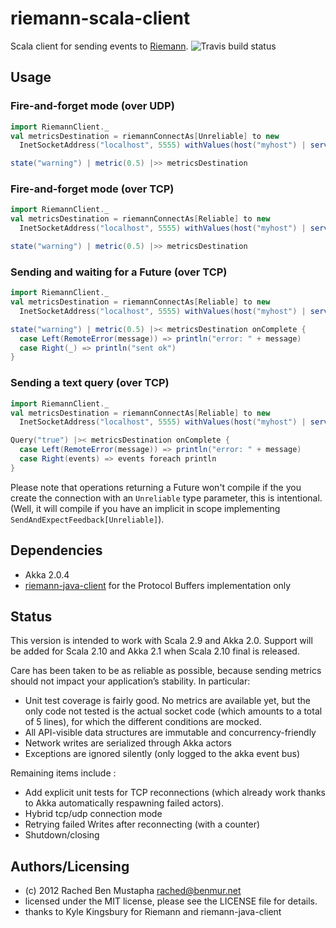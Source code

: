 # riemann-scala-client

Scala client for sending events to [Riemann](http://aphyr.github.com/riemann/). ![Travis build status](https://api.travis-ci.org/benmur/riemann-scala-client.png)

## Usage

### Fire-and-forget mode (over UDP)
```scala
import RiemannClient._
val metricsDestination = riemannConnectAs[Unreliable] to new
  InetSocketAddress("localhost", 5555) withValues(host("myhost") | service("myservice response time"))

state("warning") | metric(0.5) |>> metricsDestination
```

### Fire-and-forget mode (over TCP)
```scala
import RiemannClient._
val metricsDestination = riemannConnectAs[Reliable] to new
  InetSocketAddress("localhost", 5555) withValues(host("myhost") | service("myservice response time"))

state("warning") | metric(0.5) |>> metricsDestination
```

### Sending and waiting for a Future (over TCP)
```scala
import RiemannClient._
val metricsDestination = riemannConnectAs[Reliable] to new
  InetSocketAddress("localhost", 5555) withValues(host("myhost") | service("myservice response time"))

state("warning") | metric(0.5) |>< metricsDestination onComplete {
  case Left(RemoteError(message)) => println("error: " + message)
  case Right(_) => println("sent ok")
}
```

### Sending a text query (over TCP)
```scala
import RiemannClient._
val metricsDestination = riemannConnectAs[Reliable] to new
  InetSocketAddress("localhost", 5555) withValues(host("myhost") | service("myservice response time"))

Query("true") |>< metricsDestination onComplete {
  case Left(RemoteError(message)) => println("error: " + message)
  case Right(events) => events foreach println
}
```

Please note that operations returning a Future won't compile if the you create the connection with an `Unreliable` type parameter, this is intentional. (Well, it will compile if you have an implicit in scope implementing `SendAndExpectFeedback[Unreliable]`).

## Dependencies

- Akka 2.0.4
- [riemann-java-client](https://github.com/aphyr/riemann-java-client) for the Protocol Buffers implementation only

## Status

This version is intended to work with Scala 2.9 and Akka 2.0. Support will be added for Scala 2.10 and Akka 2.1 when Scala 2.10 final is released.

Care has been taken to be as reliable as possible, because sending metrics should not impact your application’s stability. In particular:
- Unit test coverage is fairly good. No metrics are available yet, but the only code not tested is the actual socket code (which amounts to a total of 5 lines), for which the different conditions are mocked.
- All API-visible data structures are immutable and concurrency-friendly
- Network writes are serialized through Akka actors
- Exceptions are ignored silently (only logged to the akka event bus)

Remaining items include :
- Add explicit unit tests for TCP reconnections (which already work thanks to Akka automatically respawning failed actors).
- Hybrid tcp/udp connection mode
- Retrying failed Writes after reconnecting (with a counter)
- Shutdown/closing

## Authors/Licensing

- (c) 2012 Rached Ben Mustapha <rached@benmur.net>
- licensed under the MIT license, please see the LICENSE file for details.
- thanks to Kyle Kingsbury for Riemann and riemann-java-client

